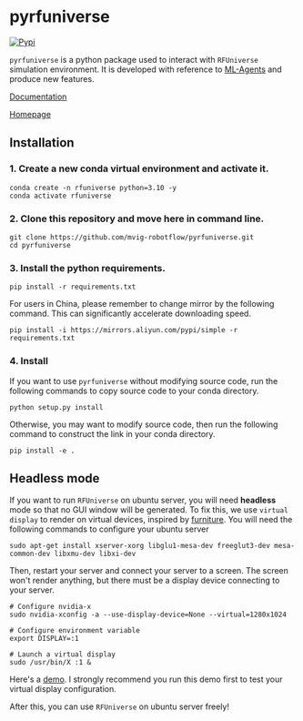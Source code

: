 # pyrfuniverse

[![Pypi](https://img.shields.io/pypi/v/pyrfuniverse.svg)](https://pypi.org/project/pyrfuniverse/)

`pyrfuniverse` is a python package used to interact with `RFUniverse` simulation environment. It is developed with reference to [ML-Agents](https://github.com/Unity-Technologies/ml-agents) and produce new features.

[Documentation](https://docs.robotflow.ai/pyrfuniverse)

[Homepage](https://sites.google.com/view/rfuniverse)

<!-- [Documentation-Chinese](https://knotty-watch-cad.notion.site/RFUniverse-3afda956497b4c33b5a45f68b49d9816) -->

## Installation

### 1. Create a new conda virtual environment and activate it.

```shell
conda create -n rfuniverse python=3.10 -y
conda activate rfuniverse
```

### 2. Clone this repository and move here in command line.

```shell
git clone https://github.com/mvig-robotflow/pyrfuniverse.git
cd pyrfuniverse
```

### 3. Install the python requirements.

```shell
pip install -r requirements.txt
```

For users in China, please remember to change mirror by the following command. This can significantly accelerate
downloading speed.

```shell
pip install -i https://mirrors.aliyun.com/pypi/simple -r requirements.txt
```

### 4. Install

If you want to use `pyrfuniverse` without modifying source code, run the following commands to copy source code to your conda directory.

```shell
python setup.py install
```

Otherwise, you may want to modify source code, then run the following command to construct the link in your conda directory.

```shell
pip install -e .
```

## Headless mode

If you want to run `RFUniverse` on ubuntu server, you will need **headless** mode so that no GUI window will be
generated. To fix this, we use `virtual display` to render on virtual devices, inspired by
[furniture](https://github.com/clvrai/furniture/blob/master/docs/installation.md#virtual-display-on-headless-machines).
You will need the following commands to configure your ubuntu server

```shell
sudo apt-get install xserver-xorg libglu1-mesa-dev freeglut3-dev mesa-common-dev libxmu-dev libxi-dev
```

Then, restart your server and connect your server to a screen. The screen won't render anything, but there must be a
display device connecting to your server.

```shell
# Configure nvidia-x
sudo nvidia-xconfig -a --use-display-device=None --virtual=1280x1024

# Configure environment variable
export DISPLAY=:1

# Launch a virtual display
sudo /usr/bin/X :1 &
```

Here's a [demo](./docs/headless_mode_demo.md). I strongly recommend you run this demo first to test your virtual display
configuration.

After this, you can use `RFUniverse` on ubuntu server freely!
